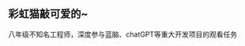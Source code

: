 ## 彩虹猫敲可爱的~
八年级不知名工程师，深度参与蓝脑、chatGPT等重大开发项目的观看任务
<!--
**anyanyany0416/anyanyany0416** is a ✨ _special_ ✨ repository because its `README.md` (this file) appears on your GitHub profile.

Here are some ideas to get you started:

- 🔭 I’m currently working on ...
- 🌱 I’m currently learning ...
- 👯 I’m looking to collaborate on ...
- 🤔 I’m looking for help with ...
- 💬 Ask me about ...
- 📫 How to reach me: ...
- 😄 Pronouns: ...
- ⚡ Fun fact: ...
-->
